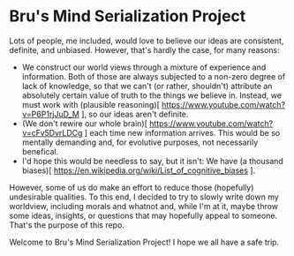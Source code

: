 # Bru's Mind Serialization Project

Lots of people, me included, would love to believe our ideas are consistent,
definite, and unbiased. However, that's hardly the case, for many reasons:
* We construct our world views through a mixture of experience and information.
  Both of those are always subjected to a non-zero degree of lack of knowledge,
  so that we can't (or rather, shouldn't) attribute an absolutely certain value
  of truth to the things we believe in.
  Instead, we must work with (plausible reasoning)[
    https://www.youtube.com/watch?v=P6P1rjJuD_M
  ], so our ideas aren't definite.
* (We don't rewire our whole brain)[
  https://www.youtube.com/watch?v=cFv5DvrLDCg
  ] each time new information arrives. This would be so mentally demanding and,
  for evolutive purposes, not necessarily benefical.
* I'd hope this would be needless to say, but it isn't:
  We have (a thousand biases)[
  https://en.wikipedia.org/wiki/List_of_cognitive_biases
  ].

However, some of us do make an effort to reduce those (hopefully) undesirable
qualities. To this end, I decided to try to slowly write down my worldview,
including morals and whatnot and, while I'm at it, maybe throw some ideas,
insights, or questions that may hopefully appeal to someone. That's the purpose
of this repo.

Welcome to Bru's Mind Serialization Project! I hope we all have a safe trip.
